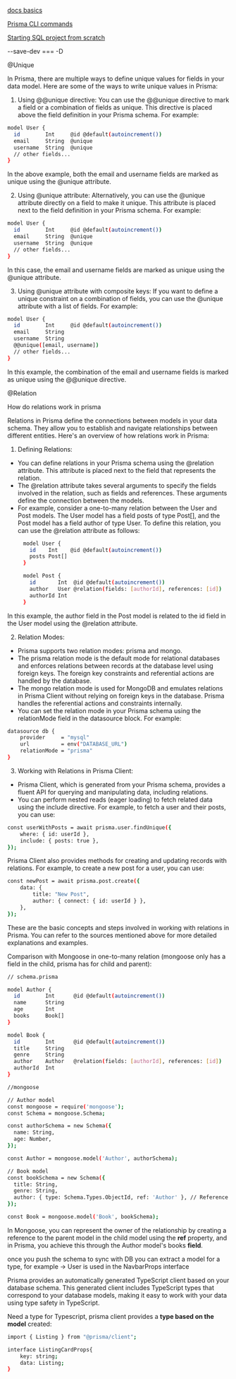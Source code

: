 [docs basics](https://www.prisma.io/docs/concepts/overview/what-is-prisma)

[Prisma CLI commands](https://www.prisma.io/docs/reference/api-reference/command-reference#prisma-migrate)

[Starting SQL project from scratch](https://www.prisma.io/docs/getting-started/setup-prisma/start-from-scratch/relational-databases-typescript-postgresql)

--save-dev === -D

@Unique

In Prisma, there are multiple ways to define unique values for fields in your data model. Here are some of the ways to write unique values in Prisma:

1. Using @@unique directive: You can use the @@unique directive to mark a field or a combination of fields as unique. This directive is placed above the field definition in your Prisma schema. For example:

```sh
model User {
  id        Int     @id @default(autoincrement())
  email     String  @unique
  username  String  @unique
  // other fields...
}
```
In the above example, both the email and username fields are marked as unique using the @unique attribute.

2. Using @unique attribute: Alternatively, you can use the @unique attribute directly on a field to make it unique. This attribute is placed next to the field definition in your Prisma schema. For example:

```sh
model User {
  id        Int     @id @default(autoincrement())
  email     String  @unique
  username  String  @unique
  // other fields...
}
```

In this case, the email and username fields are marked as unique using the @unique attribute.

3. Using @unique attribute with composite keys: If you want to define a unique constraint on a combination of fields, you can use the @unique attribute with a list of fields. For example:

```sh
model User {
  id        Int     @id @default(autoincrement())
  email     String
  username  String
  @@unique([email, username])
  // other fields...
}
```
In this example, the combination of the email and username fields is marked as unique using the @@unique directive.





@Relation

How do relations work in prisma

Relations in Prisma define the connections between models in your data schema. They allow you to establish and navigate relationships between different entities. Here's an overview of how relations work in Prisma:

1. Defining Relations:
- You can define relations in your Prisma schema using the @relation attribute. This attribute is placed next to the field that represents the relation.
- The @relation attribute takes several arguments to specify the fields involved in the relation, such as fields and references. These arguments define the connection between the models.
- For example, consider a one-to-many relation between the User and Post models. The User model has a field posts of type Post[], and the Post model has a field author of type User. To define this relation, you can use the @relation attribute as follows:
```sh
     model User {
       id    Int    @id @default(autoincrement())
       posts Post[]
     }

     model Post {
       id       Int  @id @default(autoincrement())
       author   User @relation(fields: [authorId], references: [id])
       authorId Int
     }
```

In this example, the author field in the Post model is related to the id field in the User model using the @relation attribute.

2. Relation Modes:
- Prisma supports two relation modes: prisma and mongo.
- The prisma relation mode is the default mode for relational databases and enforces relations between records at the database level using foreign keys. The foreign key constraints and referential actions are handled by the database.
- The mongo relation mode is used for MongoDB and emulates relations in Prisma Client without relying on foreign keys in the database. Prisma handles the referential actions and constraints internally.
- You can set the relation mode in your Prisma schema using the relationMode field in the datasource block. For example:

```sh
datasource db {
    provider     = "mysql"
    url          = env("DATABASE_URL")
    relationMode = "prisma"
}
```


3. Working with Relations in Prisma Client:
- Prisma Client, which is generated from your Prisma schema, provides a fluent API for querying and manipulating data, including relations.
- You can perform nested reads (eager loading) to fetch related data using the include directive. For example, to fetch a user and their posts, you can use:

```sh
const userWithPosts = await prisma.user.findUnique({
    where: { id: userId },
    include: { posts: true },
});
```


Prisma Client also provides methods for creating and updating records with relations. For example, to create a new post for a user, you can use:

```sh
const newPost = await prisma.post.create({
    data: {
        title: "New Post",
        author: { connect: { id: userId } },
    },
});
```


These are the basic concepts and steps involved in working with relations in Prisma. You can refer to the sources mentioned above for more detailed explanations and examples.


Comparison with Mongoose in one-to-many relation (mongoose only has a field in the child, prisma has for child and parent):

```sh
// schema.prisma

model Author {
  id        Int      @id @default(autoincrement())
  name      String
  age       Int
  books     Book[]
}

model Book {
  id        Int      @id @default(autoincrement())
  title     String
  genre     String
  author    Author   @relation(fields: [authorId], references: [id])
  authorId  Int
}
```

```sh
//mongoose

// Author model
const mongoose = require('mongoose');
const Schema = mongoose.Schema;

const authorSchema = new Schema({
  name: String,
  age: Number,
});

const Author = mongoose.model('Author', authorSchema);

// Book model
const bookSchema = new Schema({
  title: String,
  genre: String,
  author: { type: Schema.Types.ObjectId, ref: 'Author' }, // Reference to the Author model
});

const Book = mongoose.model('Book', bookSchema);
```

In Mongoose, you can  represent the owner of the relationship by creating a reference to the parent model in the child model using the **ref** property, and in Prisma, you achieve this through the Author model's books **field**.


once you push the schema to sync with DB you can extract a model for a type, for example -> User is used in the NavbarProps interface 



Prisma provides an automatically generated TypeScript client based on your database schema. This generated client includes TypeScript types that correspond to your database models, making it easy to work with your data using type safety in TypeScript.

Need a type for Typescript, prisma client provides a **type based on the model** created:

```sh
import { Listing } from "@prisma/client";

interface ListingCardProps{
    key: string;
    data: Listing; 
}
```